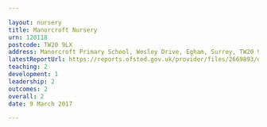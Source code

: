 ```yaml
---

layout: nursery
title: Manorcroft Nursery
urn: 120118
postcode: TW20 9LX
address: Manorcroft Primary School, Wesley Drive, Egham, Surrey, TW20 9LX
latestReportUrl: https://reports.ofsted.gov.uk/provider/files/2669893/urn/120118.pdf
teaching: 2
development: 1
leadership: 2
outcomes: 2
overall: 2
date: 9 March 2017

---
```

